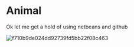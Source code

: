 # Animal
Ok let me get a hold of using netbeans and github

![f710b9de024dd92739fd5bb22f08c463](https://user-images.githubusercontent.com/80386070/184860708-639e709f-0cab-41f1-9d4d-f39d68ed7322.jpg)
